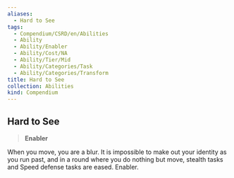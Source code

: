 ```yaml
---
aliases:
  - Hard to See
tags:
  - Compendium/CSRD/en/Abilities
  - Ability
  - Ability/Enabler
  - Ability/Cost/NA
  - Ability/Tier/Mid
  - Ability/Categories/Task
  - Ability/Categories/Transform
title: Hard to See
collection: Abilities
kind: Compendium
---
```

## Hard to See  
>**Enabler**
  
When you move, you are a blur. It is impossible to make out your identity as you run past, and in a round where you do nothing but move, stealth tasks and Speed defense tasks are eased. Enabler.